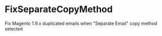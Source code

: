 # FixSeparateCopyMethod
Fix Magento 1.9.x duplicated emails when "Separate Email" copy method selected
